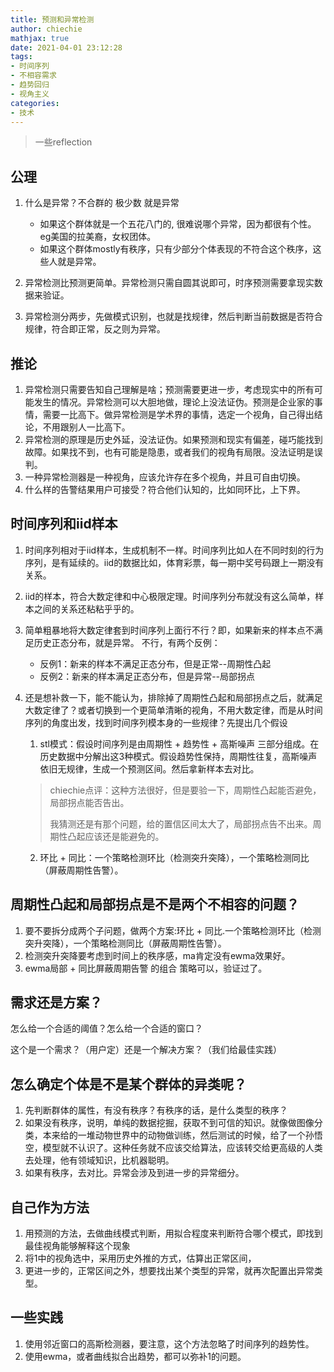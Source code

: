 ```yaml
---
title: 预测和异常检测
author: chiechie
mathjax: true
date: 2021-04-01 23:12:28
tags:
- 时间序列
- 不相容需求
- 趋势回归
- 视角主义
categories:
- 技术
---
```


> 一些reflection

## 公理

1. 什么是异常？不合群的 极少数 就是异常
	- 如果这个群体就是一个五花八门的, 很难说哪个异常，因为都很有个性。eg美国的拉美裔，女权团体。
	- 如果这个群体mostly有秩序，只有少部分个体表现的不符合这个秩序，这些人就是异常。

1. 异常检测比预测更简单。异常检测只需自圆其说即可，时序预测需要拿现实数据来验证。
2. 异常检测分两步，先做模式识别，也就是找规律，然后判断当前数据是否符合规律，符合即正常，反之则为异常。


## 推论

1. 异常检测只需要告知自己理解是啥；预测需要更进一步，考虑现实中的所有可能发生的情况。异常检测可以大胆地做，理论上没法证伪。预测是企业家的事情，需要一比高下。做异常检测是学术界的事情，选定一个视角，自己得出结论，不用跟别人一比高下。
2. 异常检测的原理是历史外延，没法证伪。如果预测和现实有偏差，碰巧能找到故障。如果找不到，也有可能是隐患，或者我们的视角有局限。没法证明是误判。
3. 一种异常检测器是一种视角，应该允许存在多个视角，并且可自由切换。
8. 什么样的告警结果用户可接受？符合他们认知的，比如同环比，上下界。


## 时间序列和iid样本

1. 时间序列相对于iid样本，生成机制不一样。时间序列比如人在不同时刻的行为序列，是有延续的。iid的数据比如，体育彩票，每一期中奖号码跟上一期没有关系。
2. iid的样本，符合大数定律和中心极限定理。时间序列分布就没有这么简单，样本之间的关系还粘粘乎乎的。
3. 简单粗暴地将大数定律套到时间序列上面行不行？即，如果新来的样本点不满足历史正态分布，就是异常。
不行，有两个反例：

	- 反例1：新来的样本不满足正态分布，但是正常--周期性凸起
	- 反例2：新来的样本满足正态分布，但是异常--局部拐点

4. 还是想补救一下，能不能认为，排除掉了周期性凸起和局部拐点之后，就满足大数定律了？或者切换到一个更简单清晰的视角，不用大数定律，而是从时间序列的角度出发，找到时间序列模本身的一些规律？先提出几个假设

	1. stl模式：假设时间序列是由周期性 + 趋势性 + 高斯噪声 三部分组成。在历史数据中分解出这3种模式。假设趋势性保持，周期性往复，高斯噪声依旧无规律，生成一个预测区间。然后拿新样本去对比。

	> chiechie点评：这种方法很好，但是要验一下，周期性凸起能否避免，局部拐点能否告出。
	>
	> 我猜测还是有那个问题，给的置信区间太大了，局部拐点告不出来。周期性凸起应该还是能避免的。

	2. 环比 + 同比：一个策略检测环比（检测突升突降），一个策略检测同比（屏蔽周期性告警）。



## 周期性凸起和局部拐点是不是两个不相容的问题？

1. 要不要拆分成两个子问题，做两个方案:环比 + 同比.一个策略检测环比（检测突升突降），一个策略检测同比（屏蔽周期性告警）。
3. 检测突升突降要考虑到时间上的秩序感，ma肯定没有ewma效果好。
4. ewma局部 + 同比屏蔽周期告警 的组合 策略可以，验证过了。


## 需求还是方案？

怎么给一个合适的阈值？怎么给一个合适的窗口？

这个是一个需求？（用户定）还是一个解决方案？（我们给最佳实践）


## 怎么确定个体是不是某个群体的异类呢？

1. 先判断群体的属性，有没有秩序？有秩序的话，是什么类型的秩序？
2. 如果没有秩序，说明，单纯的数据挖掘，获取不到可信的知识。就像做图像分类，本来给的一堆动物世界中的动物做训练，然后测试的时候，给了一个孙悟空，模型就不认识了。这种任务就不应该交给算法，应该转交给更高级的人类去处理，他有领域知识，比机器聪明。
3. 如果有秩序，去对比。异常会涉及到进一步的异常细分。

## 自己作为方法

1. 用预测的方法，去做曲线模式判断，用拟合程度来判断符合哪个模式，即找到最佳视角能够解释这个现象
2. 将1中的视角选中，采用历史外推的方式，估算出正常区间，
3. 更进一步的，正常区间之外，想要找出某个类型的异常，就再次配置出异常类型。

## 一些实践

1. 使用邻近窗口的高斯检测器，要注意，这个方法忽略了时间序列的趋势性。
2. 使用ewma，或者曲线拟合出趋势，都可以弥补1的问题。


